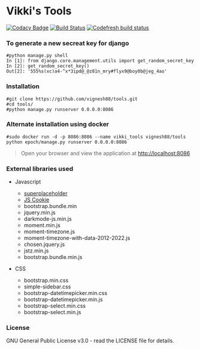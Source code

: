 # Vikki's Tools
[![Codacy Badge](https://api.codacy.com/project/badge/Grade/62d245757a5d4a8e97b2174dc9a56406)](https://app.codacy.com/manual/vignesh88/tools?utm_source=github.com&utm_medium=referral&utm_content=vignesh88/tools&utm_campaign=Badge_Grade_Dashboard)
[![Build Status](https://travis-ci.org/vignesh88/Tools.svg?branch=master)](https://travis-ci.org/vignesh88/Tools) 
[![Codefresh build status]( https://g.codefresh.io/api/badges/pipeline/vikki/Vikki's%20tools%2FVikki's%20tools?key=eyJhbGciOiJIUzI1NiJ9.NWVjMGU3ZTU2MTllYjZmNTYxYTRjYWIy.fSVMhnKfcSepXilVqCA1AY7vocNQ6s3Xkm-pSKB4zt4&type=cf-1)]( https%3A%2F%2Fg.codefresh.io%2Fpipelines%2FVikki's%20tools%2Fbuilds%3Ffilter%3Dtrigger%3Abuild~Build%3Bpipeline%3A5ec0ed5b1350575c3a125e3f~Vikki's%20tools)


### To generate a new secreat key for django
```
#python manage.py shell
In [1]: from django.core.management.utils import get_random_secret_key
In [2]: get_random_secret_key()
Out[2]: '555%s(xc)a4-^x*3ipd@_@z81n_mry#flyx9@boy0b@jeg_4ao'

```
### Installation
```
#git clone https://github.com/vignesh88/tools.git
#cd tools/
#python manage.py runserver 0.0.0.0:8086
```

### Alternate installation using docker
```
#sudo docker run -d -p 8086:8086 --name vikki_tools vignesh88/tools python epoch/manage.py runserver 0.0.0.0:8086
```
> Open your browser and view the application at [http://localhost:8086](http://localhost:8086)

### External libraries used

- Javascript
    - [superplaceholder](https://github.com/chinchang/superplaceholder.js)
    - [JS Cookie](https://github.com/js-cookie/js-cookie)
    - bootstrap.bundle.min
    - jquery.min.js
    - darkmode-js.min.js
    - moment.min.js
    - moment-timezone.js
    - moment-timezone-with-data-2012-2022.js
    - chosen.jquery.js
    - jstz.min.js
    - bootstrap.bundle.min.js

- CSS
    - bootstrap.min.css
    - simple-sidebar.css
    - bootstrap-datetimepicker.min.css
    - bootstrap-datetimepicker.min.js
    - bootstrap-select.min.css
    - bootstrap-select.min.js

### License
GNU General Public License v3.0 - read the LICENSE file for details.